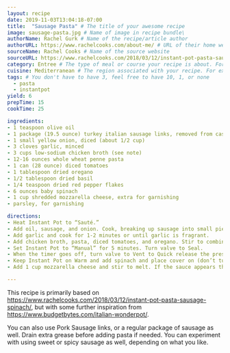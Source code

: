 ```yaml
---
layout: recipe
date: 2019-11-03T13:04:18-07:00  
title:  "Sausage Pasta" # The title of your awesome recipe
image: sausage-pasta.jpg # Name of image in recipe bundle\
authorName: Rachel Gurk # Name of the recipe/article author
authorURL: https://www.rachelcooks.com/about-me/ # URL of their home website
sourceName: Rachel Cooks # Name of the source website
sourceURL: https://www.rachelcooks.com/2018/03/12/instant-pot-pasta-sausage-spinach/ # Actual URL of the recipe itself
category: Entree # The type of meal or course your recipe is about. For example: "dinner", "entree", or "dessert".
cuisine: Mediterranean # The region associated with your recipe. For example, "French", Mediterranean", or "American".
tags: # You don't have to have 3, feel free to have 10, 1, or none
  - pasta
  - instantpot
yield: 6
prepTime: 15
cookTime: 25

ingredients:
- 1 teaspoon olive oil
- 1 package (19.5 ounce) turkey italian sausage links, removed from casing
- 1 small yellow onion, diced (about 1/2 cup)
- 3 cloves garlic, minced
- 3 cups low-sodium chicken broth (see note)
- 12-16 ounces whole wheat penne pasta
- 1 can (28 ounce) diced tomatoes
- 1 tablespoon dried oregano
- 1/2 tablespoon dried basil
- 1/4 teaspoon dried red pepper flakes
- 6 ounces baby spinach
- 1 cup shredded mozzarella cheese, extra for garnishing
- parsley, for garnishing

directions:
- Heat Instant Pot to “Sauté.” 
- Add oil, sausage, and onion. Cook, breaking up sausage into small pieces, until sausage is no longer pink and onions are translucent. 
- Add garlic and cook for 1-2 minutes or until garlic is fragrant.
- Add chicken broth, pasta, diced tomatoes, and oregano. Stir to combine and make sure pasta is submerged in liquid.
- Set Instant Pot to “Manual” for 5 minutes. Turn valve to Seal. 
- When the timer goes off, turn valve to Vent to Quick release the pressure.
- Keep Instant Pot on Warm and add spinach and place cover on (don’t turn to latch). Let wilt for 2-3 minutes, stirring as needed to help it along.
- Add 1 cup mozzarella cheese and stir to melt. If the sauce appears thin, let set for 5-10 minutes, it will thicken.

---
```


This recipe is primarily based on https://www.rachelcooks.com/2018/03/12/instant-pot-pasta-sausage-spinach/, but with some further inspiration from https://www.budgetbytes.com/italian-wonderpot/.

You can also use Pork Sausage links, or a regular package of sausage as well. Drain extra grease before adding pasta if needed. You can experiment with using sweet or spicy sausage as well, depending on what you like.